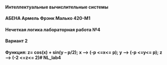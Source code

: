 
####  Интеллектуальные вычислительные системы

####  АБЕНА Армель Фрэнк Малько 420-М1
####  Нечеткая логика лабораторная работа №4
####  Вариант 2
####  Функция: z= cos(x) + sin(y – p/2);   x --> (-p <=x<= p);   y --> (-p <=y<= p);   z --> (-2 <=z<= 2)# NL_lab4
